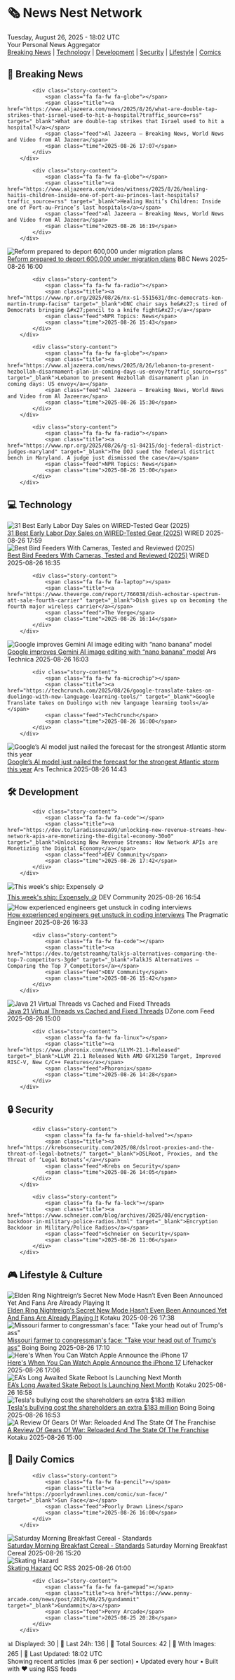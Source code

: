 <!-- Processing 54 RSS feeds at 2025-08-26 18:02:07 UTC -->
<!-- Processing: XKCD -->
<!-- Processing: Saturday Morning Breakfast Cereal -->
<!-- Processing: Poorly Drawn Lines -->
<!-- Processing: Cyanide & Happiness -->
<!-- Processing: Dinosaur Comics -->
<!-- Processing: CNN Breaking News -->
<!-- Processing: BBC Breaking News -->
<!-- Processing: Al Jazeera Breaking News -->
<!-- Processing: CBC News -->
<!-- Error processing https://rss.cbc.ca/lineup/topstories.xml: The read operation timed out -->
<!-- Processing: NBC News Breaking -->
<!-- Processing: Sky News World -->
<!-- Processing: O'Reilly Radar -->
<!-- Processing: WIRED -->
<!-- Processing: Slashdot -->
<!-- Processing: Lobsters Python -->
<!-- Processing: Dev.to -->
<!-- Processing: StackOverflow Blog -->
<!-- Processing: DistroWatch -->
<!-- Processing: GitLab Blog -->
<!-- Processing: Martin Fowler -->
<!-- Processing: Coding Horror -->
<!-- Processing: The Pragmatic Engineer -->
<!-- Processing: Lifehacker -->
<!-- Processing: Kotaku -->
<!-- Processing: Boing Boing -->
<!-- Processing: Schneier on Security -->
<!-- Generated 9 new posts out of 26 feeds processed -->
<div class="newspaper-header">
    <h1 class="newspaper-title">🗞️ News Nest Network</h1>
    <div class="newspaper-date">Tuesday, August 26, 2025 - 18:02 UTC</div>
    <div class="newspaper-subtitle">Your Personal News Aggregator</div>
</div>

<div class="newspaper-nav">
    <a href="#breaking">Breaking News</a> |
    <a href="#tech">Technology</a> |
    <a href="#dev">Development</a> |
    <a href="#security">Security</a> |
    <a href="#lifestyle">Lifestyle</a> |
    <a href="#webcomics">Comics</a>
</div>

<div class="news-section breaking-news" id="breaking">
<h2 class="section-header">🚨 Breaking News</h2>
<div class="stories-container">
<div class="story">
            
            <div class="story-content">
                <span class="fa fa-fw fa-globe"></span>
                <span class="title"><a href="https://www.aljazeera.com/news/2025/8/26/what-are-double-tap-strikes-that-israel-used-to-hit-a-hospital?traffic_source=rss" target="_blank">What are double-tap strikes that Israel used to hit a hospital?</a></span>
                <span class="feed">Al Jazeera – Breaking News, World News and Video from Al Jazeera</span>
                <span class="time">2025-08-26 17:07</span>
            </div>
        </div>
<div class="story">
            
            <div class="story-content">
                <span class="fa fa-fw fa-globe"></span>
                <span class="title"><a href="https://www.aljazeera.com/video/witness/2025/8/26/healing-haitis-children-inside-one-of-port-au-princes-last-hospitals?traffic_source=rss" target="_blank">Healing Haiti’s Children: Inside one of Port-au-Prince’s last hospitals</a></span>
                <span class="feed">Al Jazeera – Breaking News, World News and Video from Al Jazeera</span>
                <span class="time">2025-08-26 16:19</span>
            </div>
        </div>
<div class="story">
            <img src="https://ichef.bbci.co.uk/ace/standard/240/cpsprodpb/e392/live/85785c70-828e-11f0-a34f-318be3fb0481.jpg" alt="Reform prepared to deport 600,000 under migration plans" class="story-image" loading="lazy" onerror="this.style.display='none'">
            <div class="story-content">
                <span class="fa fa-fw fa-flag"></span>
                <span class="title"><a href="https://www.bbc.com/news/articles/c5yk4r5e514o?at_medium=RSS&at_campaign=rss" target="_blank">Reform prepared to deport 600,000 under migration plans</a></span>
                <span class="feed">BBC News</span>
                <span class="time">2025-08-26 16:00</span>
            </div>
        </div>
<div class="story">
            
            <div class="story-content">
                <span class="fa fa-fw fa-radio"></span>
                <span class="title"><a href="https://www.npr.org/2025/08/26/nx-s1-5515631/dnc-democrats-ken-martin-trump-facism" target="_blank">DNC chair says he&#x27;s tired of Democrats bringing &#x27;pencil to a knife fight&#x27;</a></span>
                <span class="feed">NPR Topics: News</span>
                <span class="time">2025-08-26 15:43</span>
            </div>
        </div>
<div class="story">
            
            <div class="story-content">
                <span class="fa fa-fw fa-globe"></span>
                <span class="title"><a href="https://www.aljazeera.com/news/2025/8/26/lebanon-to-present-hezbollah-disarmament-plan-in-coming-days-us-envoy?traffic_source=rss" target="_blank">Lebanon to present Hezbollah disarmament plan in coming days: US envoy</a></span>
                <span class="feed">Al Jazeera – Breaking News, World News and Video from Al Jazeera</span>
                <span class="time">2025-08-26 15:30</span>
            </div>
        </div>
<div class="story">
            
            <div class="story-content">
                <span class="fa fa-fw fa-radio"></span>
                <span class="title"><a href="https://www.npr.org/2025/08/26/g-s1-84215/doj-federal-district-judges-maryland" target="_blank">The DOJ sued the federal district bench in Maryland. A judge just dismissed the case</a></span>
                <span class="feed">NPR Topics: News</span>
                <span class="time">2025-08-26 15:00</span>
            </div>
        </div>
</div>
</div>
<div class="news-section tech-news" id="tech">
<h2 class="section-header">💻 Technology</h2>
<div class="stories-container">
<div class="story">
            <img src="https://media.wired.com/photos/68a5724e2813b477fc9a5eda/master/pass/The%20Best%20Early%20Labor%20Day%20Deals%20and%20Sales.png" alt="31 Best Early Labor Day Sales on WIRED-Tested Gear (2025)" class="story-image" loading="lazy" onerror="this.style.display='none'">
            <div class="story-content">
                <span class="fa fa-fw fa-bolt"></span>
                <span class="title"><a href="https://www.wired.com/story/best-labor-day-sales-deals-2025/" target="_blank">31 Best Early Labor Day Sales on WIRED-Tested Gear (2025)</a></span>
                <span class="feed">WIRED</span>
                <span class="time">2025-08-26 17:59</span>
            </div>
        </div>
<div class="story">
            <img src="https://media.wired.com/photos/684cd931d924193be758a72d/master/pass/The%20Best%20Smart%20Bird%20Feeders%20for%20Backyard%20Birding.png" alt="Best Bird Feeders With Cameras, Tested and Reviewed (2025)" class="story-image" loading="lazy" onerror="this.style.display='none'">
            <div class="story-content">
                <span class="fa fa-fw fa-bolt"></span>
                <span class="title"><a href="https://www.wired.com/story/best-smart-bird-feeders/" target="_blank">Best Bird Feeders With Cameras, Tested and Reviewed (2025)</a></span>
                <span class="feed">WIRED</span>
                <span class="time">2025-08-26 16:35</span>
            </div>
        </div>
<div class="story">
            
            <div class="story-content">
                <span class="fa fa-fw fa-laptop"></span>
                <span class="title"><a href="https://www.theverge.com/report/766038/dish-echostar-spectrum-att-sale-fourth-carrier" target="_blank">Dish gives up on becoming the fourth major wireless carrier</a></span>
                <span class="feed">The Verge</span>
                <span class="time">2025-08-26 16:14</span>
            </div>
        </div>
<div class="story">
            <img src="https://cdn.arstechnica.net/wp-content/uploads/2025/04/Gemini-1-500x500-1743791269.jpg" alt="Google improves Gemini AI image editing with “nano banana” model" class="story-image" loading="lazy" onerror="this.style.display='none'">
            <div class="story-content">
                <span class="fa fa-fw fa-cog"></span>
                <span class="title"><a href="https://arstechnica.com/ai/2025/08/google-improves-gemini-ai-image-editing-with-nano-banana-model/" target="_blank">Google improves Gemini AI image editing with “nano banana” model</a></span>
                <span class="feed">Ars Technica</span>
                <span class="time">2025-08-26 16:03</span>
            </div>
        </div>
<div class="story">
            
            <div class="story-content">
                <span class="fa fa-fw fa-microchip"></span>
                <span class="title"><a href="https://techcrunch.com/2025/08/26/google-translate-takes-on-duolingo-with-new-language-learning-tools/" target="_blank">Google Translate takes on Duolingo with new language learning tools</a></span>
                <span class="feed">TechCrunch</span>
                <span class="time">2025-08-26 16:00</span>
            </div>
        </div>
<div class="story">
            <img src="https://cdn.arstechnica.net/wp-content/uploads/2025/08/20252281710_GOES19-ABI-taw-GEOCOLOR-1800x1080-1-500x500.jpg" alt="Google’s AI model just nailed the forecast for the strongest Atlantic storm this year" class="story-image" loading="lazy" onerror="this.style.display='none'">
            <div class="story-content">
                <span class="fa fa-fw fa-cog"></span>
                <span class="title"><a href="https://arstechnica.com/science/2025/08/googles-ai-model-just-nailed-the-forecast-for-the-strongest-atlantic-storm-this-year/" target="_blank">Google’s AI model just nailed the forecast for the strongest Atlantic storm this year</a></span>
                <span class="feed">Ars Technica</span>
                <span class="time">2025-08-26 14:43</span>
            </div>
        </div>
</div>
</div>
<div class="news-section dev-news" id="dev">
<h2 class="section-header">🛠️ Development</h2>
<div class="stories-container">
<div class="story">
            
            <div class="story-content">
                <span class="fa fa-fw fa-code"></span>
                <span class="title"><a href="https://dev.to/laradissouza99/unlocking-new-revenue-streams-how-network-apis-are-monetizing-the-digital-economy-30o0" target="_blank">Unlocking New Revenue Streams: How Network APIs are Monetizing the Digital Economy</a></span>
                <span class="feed">DEV Community</span>
                <span class="time">2025-08-26 17:42</span>
            </div>
        </div>
<div class="story">
            <img src="https://media2.dev.to/dynamic/image/width=800%2Cheight=%2Cfit=scale-down%2Cgravity=auto%2Cformat=auto/https%3A%2F%2Fassets.dev.to%2Fassets%2Fgithub-logo-5a155e1f9a670af7944dd5e12375bc76ed542ea80224905ecaf878b9157cdefc.svg" alt="This week&#x27;s ship: Expensely 🪙" class="story-image" loading="lazy" onerror="this.style.display='none'">
            <div class="story-content">
                <span class="fa fa-fw fa-code"></span>
                <span class="title"><a href="https://dev.to/shravzzv/this-weeks-ship-expensely-5d7f" target="_blank">This week&#x27;s ship: Expensely 🪙</a></span>
                <span class="feed">DEV Community</span>
                <span class="time">2025-08-26 16:54</span>
            </div>
        </div>
<div class="story">
            <img src="https://substackcdn.com/image/fetch/$s_!8W1a!,f_auto,q_auto:good,fl_progressive:steep/https%3A%2F%2Fsubstack-post-media.s3.amazonaws.com%2Fpublic%2Fimages%2Ff1f08ae4-7d7f-4a8d-98ab-8ccfbf26acda_1600x1200.jpeg" alt="How experienced engineers get unstuck in coding interviews" class="story-image" loading="lazy" onerror="this.style.display='none'">
            <div class="story-content">
                <span class="fa fa-fw fa-wrench"></span>
                <span class="title"><a href="https://newsletter.pragmaticengineer.com/p/how-to-get-unstuck-during-coding-interviews" target="_blank">How experienced engineers get unstuck in coding interviews</a></span>
                <span class="feed">The Pragmatic Engineer</span>
                <span class="time">2025-08-26 16:33</span>
            </div>
        </div>
<div class="story">
            
            <div class="story-content">
                <span class="fa fa-fw fa-code"></span>
                <span class="title"><a href="https://dev.to/getstreamhq/talkjs-alternatives-comparing-the-top-7-competitors-3gde" target="_blank">TalkJS Alternatives – Comparing the Top 7 Competitors</a></span>
                <span class="feed">DEV Community</span>
                <span class="time">2025-08-26 15:42</span>
            </div>
        </div>
<div class="story">
            <img src="https://dz2cdn1.dzone.com/thumbnail?fid=18578098&w=600" alt="Java 21 Virtual Threads vs Cached and Fixed Threads" class="story-image" loading="lazy" onerror="this.style.display='none'">
            <div class="story-content">
                <span class="fa fa-fw fa-newspaper"></span>
                <span class="title"><a href="https://dzone.com/articles/java-concurrency-evolution-virtual-threads-java21" target="_blank">Java 21 Virtual Threads vs Cached and Fixed Threads</a></span>
                <span class="feed">DZone.com Feed</span>
                <span class="time">2025-08-26 15:00</span>
            </div>
        </div>
<div class="story">
            
            <div class="story-content">
                <span class="fa fa-fw fa-linux"></span>
                <span class="title"><a href="https://www.phoronix.com/news/LLVM-21.1-Released" target="_blank">LLVM 21.1 Released With AMD GFX1250 Target, Improved RISC-V, New C/C++ Features</a></span>
                <span class="feed">Phoronix</span>
                <span class="time">2025-08-26 14:28</span>
            </div>
        </div>
</div>
</div>
<div class="news-section security-news" id="security">
<h2 class="section-header">🔒 Security</h2>
<div class="stories-container">
<div class="story">
            
            <div class="story-content">
                <span class="fa fa-fw fa-shield-halved"></span>
                <span class="title"><a href="https://krebsonsecurity.com/2025/08/dslroot-proxies-and-the-threat-of-legal-botnets/" target="_blank">DSLRoot, Proxies, and the Threat of ‘Legal Botnets’</a></span>
                <span class="feed">Krebs on Security</span>
                <span class="time">2025-08-26 14:05</span>
            </div>
        </div>
<div class="story">
            
            <div class="story-content">
                <span class="fa fa-fw fa-lock"></span>
                <span class="title"><a href="https://www.schneier.com/blog/archives/2025/08/encryption-backdoor-in-military-police-radios.html" target="_blank">Encryption Backdoor in Military/Police Radios</a></span>
                <span class="feed">Schneier on Security</span>
                <span class="time">2025-08-26 11:06</span>
            </div>
        </div>
</div>
</div>
<div class="news-section lifestyle-news" id="lifestyle">
<h2 class="section-header">🎮 Lifestyle & Culture</h2>
<div class="stories-container">
<div class="story">
            <img src="https://kotaku.com/app/uploads/2025/08/nightreign.jpg" alt="Elden Ring Nightreign‘s Secret New Mode Hasn’t Even Been Announced Yet And Fans Are Already Playing It" class="story-image" loading="lazy" onerror="this.style.display='none'">
            <div class="story-content">
                <span class="fa fa-fw fa-gamepad"></span>
                <span class="title"><a href="https://kotaku.com/elden-ring-nightreign-hard-mode-deep-night-ranked-2000620376" target="_blank">Elden Ring Nightreign‘s Secret New Mode Hasn’t Even Been Announced Yet And Fans Are Already Playing It</a></span>
                <span class="feed">Kotaku</span>
                <span class="time">2025-08-26 17:38</span>
            </div>
        </div>
<div class="story">
            <img src="https://i0.wp.com/boingboing.net/wp-content/uploads/2025/08/farmer.jpeg?fit=1080%2C601&amp;quality=60&amp;ssl=1" alt="Missouri farmer to congressman&#x27;s face: &quot;Take your head out of Trump&#x27;s ass&quot;" class="story-image" loading="lazy" onerror="this.style.display='none'">
            <div class="story-content">
                <span class="fa fa-fw fa-arrow-right"></span>
                <span class="title"><a href="https://boingboing.net/2025/08/26/missouri-farmer-slams-congressman-to-his-face-you-need-to-take-your-head-out-of-trumps-ass.html" target="_blank">Missouri farmer to congressman&#x27;s face: &quot;Take your head out of Trump&#x27;s ass&quot;</a></span>
                <span class="feed">Boing Boing</span>
                <span class="time">2025-08-26 17:10</span>
            </div>
        </div>
<div class="story">
            <img src="https://lifehacker.com/imagery/articles/01K3KKD75B53KK0CT94WH2K4WP/hero-image.jpg" alt="Here&#x27;s When You Can Watch Apple Announce the iPhone 17" class="story-image" loading="lazy" onerror="this.style.display='none'">
            <div class="story-content">
                <span class="fa fa-fw fa-life-ring"></span>
                <span class="title"><a href="https://lifehacker.com/tech/how-to-watch-apple-announce-the-iphone-17?utm_medium=RSS" target="_blank">Here&#x27;s When You Can Watch Apple Announce the iPhone 17</a></span>
                <span class="feed">Lifehacker</span>
                <span class="time">2025-08-26 17:06</span>
            </div>
        </div>
<div class="story">
            <img src="https://kotaku.com/app/uploads/2025/04/ff82b6491738834542ce014789294b8f.jpg" alt="EA’s Long Awaited Skate Reboot Is Launching Next Month" class="story-image" loading="lazy" onerror="this.style.display='none'">
            <div class="story-content">
                <span class="fa fa-fw fa-gamepad"></span>
                <span class="title"><a href="https://kotaku.com/skate-4-reboot-ea-launch-date-september-xbox-ps5-pc-trailer-2000620375" target="_blank">EA’s Long Awaited Skate Reboot Is Launching Next Month</a></span>
                <span class="feed">Kotaku</span>
                <span class="time">2025-08-26 16:58</span>
            </div>
        </div>
<div class="story">
            <img src="https://i0.wp.com/boingboing.net/wp-content/uploads/2023/07/musk-shutterstock_2308410015-e1756227171541.jpg?fit=768%2C576&amp;quality=60&amp;ssl=1" alt="Tesla&#x27;s bullying cost the shareholders an extra $183 million" class="story-image" loading="lazy" onerror="this.style.display='none'">
            <div class="story-content">
                <span class="fa fa-fw fa-arrow-right"></span>
                <span class="title"><a href="https://boingboing.net/2025/08/26/teslas-bullying-cost-the-shareholders-an-extra-183-million.html" target="_blank">Tesla&#x27;s bullying cost the shareholders an extra $183 million</a></span>
                <span class="feed">Boing Boing</span>
                <span class="time">2025-08-26 16:53</span>
            </div>
        </div>
<div class="story">
            <img src="https://kotaku.com/app/uploads/2025/08/GoW_Reloaded_Curbstomp_Drone_Fin.jpg" alt="A Review Of Gears Of War: Reloaded And The State Of The Franchise" class="story-image" loading="lazy" onerror="this.style.display='none'">
            <div class="story-content">
                <span class="fa fa-fw fa-gamepad"></span>
                <span class="title"><a href="https://kotaku.com/a-review-of-gears-of-war-reloaded-and-the-state-of-the-franchise-2000620106" target="_blank">A Review Of Gears Of War: Reloaded And The State Of The Franchise</a></span>
                <span class="feed">Kotaku</span>
                <span class="time">2025-08-26 15:00</span>
            </div>
        </div>
</div>
</div>
<div class="news-section webcomics-section" id="webcomics">
<h2 class="section-header">🎨 Daily Comics</h2>
<div class="stories-container">
<div class="story">
            
            <div class="story-content">
                <span class="fa fa-fw fa-pencil"></span>
                <span class="title"><a href="https://poorlydrawnlines.com/comic/sun-face/" target="_blank">Sun Face</a></span>
                <span class="feed">Poorly Drawn Lines</span>
                <span class="time">2025-08-26 16:00</span>
            </div>
        </div>
<div class="story">
            <img src="https://www.smbc-comics.com/comics/1755734350-20250826.png" alt="Saturday Morning Breakfast Cereal - Standards" class="story-image" loading="lazy" onerror="this.style.display='none'">
            <div class="story-content">
                <span class="fa fa-fw fa-smile"></span>
                <span class="title"><a href="https://www.smbc-comics.com/comic/standards" target="_blank">Saturday Morning Breakfast Cereal - Standards</a></span>
                <span class="feed">Saturday Morning Breakfast Cereal</span>
                <span class="time">2025-08-26 15:20</span>
            </div>
        </div>
<div class="story">
            <img src="http://www.questionablecontent.net/comics/5643.png" alt="Skating Hazard" class="story-image" loading="lazy" onerror="this.style.display='none'">
            <div class="story-content">
                <span class="fa fa-fw fa-music"></span>
                <span class="title"><a href="http://questionablecontent.net/view.php?comic=5643" target="_blank">Skating Hazard</a></span>
                <span class="feed">QC RSS</span>
                <span class="time">2025-08-26 01:00</span>
            </div>
        </div>
<div class="story">
            
            <div class="story-content">
                <span class="fa fa-fw fa-gamepad"></span>
                <span class="title"><a href="https://www.penny-arcade.com/news/post/2025/08/25/gundammit" target="_blank">Gundammit</a></span>
                <span class="feed">Penny Arcade</span>
                <span class="time">2025-08-25 20:28</span>
            </div>
        </div>
</div>
</div>

<div class="newspaper-footer">
    <div class="stats">
        📊 Displayed: 30 | 📅 Last 24h: 136 | 📡 Total Sources: 42 | 📸 With Images: 265 |
        🔄 Last Updated: 18:02 UTC
    </div>
    <div class="footer-note">
        Showing recent articles (max 6 per section) • Updated every hour • Built with ❤️ using RSS feeds
    </div>
</div>
